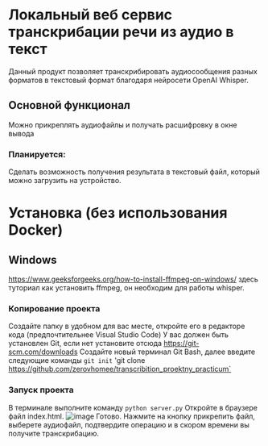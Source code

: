 # Локальный веб сервис транскрибации речи из аудио в текст 
Данный продукт позволяет транскрибировать аудиосообщения разных форматов в текстовый формат благодаря нейросети OpenAI Whisper. 
## Основной функционал
Можно прикреплять аудиофайлы и получать расшифровку в окне вывода
### Планируется:
Сделать возможность получения результата в текстовый файл, который можно загрузить на устройство.

# Установка (без использования Docker)
## Windows
https://www.geeksforgeeks.org/how-to-install-ffmpeg-on-windows/ здесь туториал как установить ffmpeg, он необходим для работы whisper.
### Копирование проекта
Создайте папку в удобном для вас месте, откройте его в редакторе кода (предпочтительнее Visual Studio Code)
У вас должен быть установлен Git, если нет установите отсюда https://git-scm.com/downloads
Создайте новый терминал Git Bash, далее введите следующие команды
`git init`
'git clone https://github.com/zerovhomee/transcribition_proektny_practicum`
### Запуск проекта
В терминале выполните команду
`python server.py`
Откройте в браузере файл index.html.
![image](https://github.com/user-attachments/assets/3a5c3e7f-e43f-4639-8a0f-eb54d8fd3d61)
Готово. Нажмите на кнопку прикрепить файл, выберете аудиофайл, подтвердите операцию и в скором времени вы получите транскрибацию.
